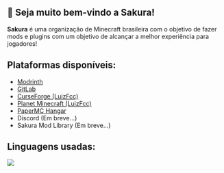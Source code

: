 ## 👋 Seja muito bem-vindo a Sakura!
**Sakura** é uma organização de Minecraft brasileira com o objetivo de fazer mods e plugins com um objetivo de alcançar a melhor experiência para jogadores!

## Plataformas disponíveis:
* [Modrinth](https://modrinth.com/organization/sakura-mods)
* [GitLab](https://gitlab.com/sakura-mods)
* [CurseForge (LuizFcc)](https://curseforge.com/members/luizfcc)
* [Planet Minecraft (LuizFcc)](https://planetminecraft.com/member/luizfcc)
* [PaperMC Hangar](https://hangar.papermc.io/Sakura)
* Discord (Em breve...)
* Sakura Mod Library (Em breve...)

## Linguagens usadas:

<img src="https://skillicons.dev/icons?i=kotlin,cpp">
